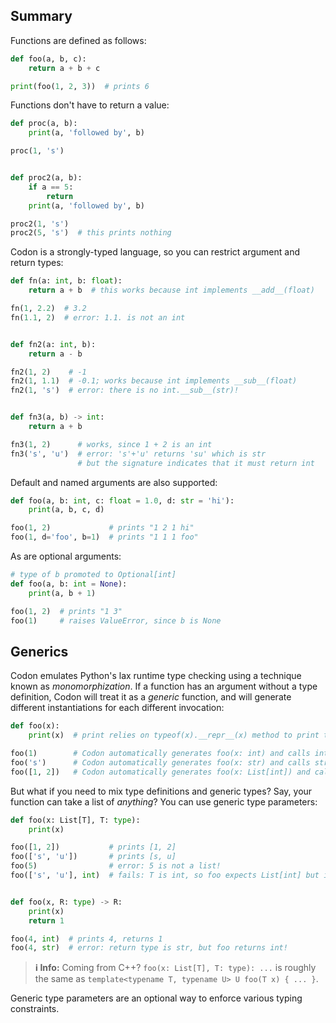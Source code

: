 ## Summary

Functions are defined as follows:

``` python
def foo(a, b, c):
    return a + b + c

print(foo(1, 2, 3))  # prints 6
```

Functions don't have to return a value:

``` python
def proc(a, b):
    print(a, 'followed by', b)

proc(1, 's')


def proc2(a, b):
    if a == 5:
        return
    print(a, 'followed by', b)

proc2(1, 's')
proc2(5, 's')  # this prints nothing
```

Codon is a strongly-typed language, so you can restrict argument and
return types:

``` python
def fn(a: int, b: float):
    return a + b  # this works because int implements __add__(float)

fn(1, 2.2)  # 3.2
fn(1.1, 2)  # error: 1.1. is not an int


def fn2(a: int, b):
    return a - b

fn2(1, 2)    # -1
fn2(1, 1.1)  # -0.1; works because int implements __sub__(float)
fn2(1, 's')  # error: there is no int.__sub__(str)!


def fn3(a, b) -> int:
    return a + b

fn3(1, 2)      # works, since 1 + 2 is an int
fn3('s', 'u')  # error: 's'+'u' returns 'su' which is str
               # but the signature indicates that it must return int
```

Default and named arguments are also supported:

``` python
def foo(a, b: int, c: float = 1.0, d: str = 'hi'):
    print(a, b, c, d)

foo(1, 2)             # prints "1 2 1 hi"
foo(1, d='foo', b=1)  # prints "1 1 1 foo"
```

As are optional arguments:

``` python
# type of b promoted to Optional[int]
def foo(a, b: int = None):
    print(a, b + 1)

foo(1, 2)  # prints "1 3"
foo(1)     # raises ValueError, since b is None
```

## Generics

Codon emulates Python's lax runtime type checking using a technique known as
*monomorphization*. If a function has an argument without a type definition,
Codon will treat it as a *generic* function, and will generate different instantiations
for each different invocation:

``` python
def foo(x):
    print(x)  # print relies on typeof(x).__repr__(x) method to print the representation of x

foo(1)        # Codon automatically generates foo(x: int) and calls int.__repr__ when needed
foo('s')      # Codon automatically generates foo(x: str) and calls str.__repr__ when needed
foo([1, 2])   # Codon automatically generates foo(x: List[int]) and calls List[int].__repr__ when needed
```

But what if you need to mix type definitions and generic types? Say,
your function can take a list of *anything*? You can use generic
type parameters:

``` python
def foo(x: List[T], T: type):
    print(x)

foo([1, 2])           # prints [1, 2]
foo(['s', 'u'])       # prints [s, u]
foo(5)                # error: 5 is not a list!
foo(['s', 'u'], int)  # fails: T is int, so foo expects List[int] but it got List[str]


def foo(x, R: type) -> R:
    print(x)
    return 1

foo(4, int)  # prints 4, returns 1
foo(4, str)  # error: return type is str, but foo returns int!
```

> **ℹ️ Info:**
> Coming from C++? `foo(x: List[T], T: type): ...` is roughly the same as
> `template<typename T, typename U> U foo(T x) { ... }`.

Generic type parameters are an optional way to enforce various typing constraints.
